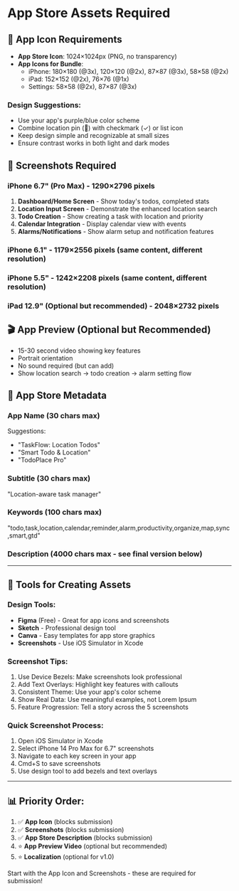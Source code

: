 # App Store Assets Required

## 📱 App Icon Requirements
- **App Store Icon**: 1024×1024px (PNG, no transparency)
- **App Icons for Bundle**: 
  - iPhone: 180×180 (@3x), 120×120 (@2x), 87×87 (@3x), 58×58 (@2x)
  - iPad: 152×152 (@2x), 76×76 (@1x)
  - Settings: 58×58 (@2x), 87×87 (@3x)

### Design Suggestions:
- Use your app's purple/blue color scheme
- Combine location pin (📍) with checkmark (✓) or list icon
- Keep design simple and recognizable at small sizes
- Ensure contrast works in both light and dark modes

## 📸 Screenshots Required

### iPhone 6.7" (Pro Max) - 1290×2796 pixels
1. **Dashboard/Home Screen** - Show today's todos, completed stats
2. **Location Input Screen** - Demonstrate the enhanced location search
3. **Todo Creation** - Show creating a task with location and priority
4. **Calendar Integration** - Display calendar view with events
5. **Alarms/Notifications** - Show alarm setup and notification features

### iPhone 6.1" - 1179×2556 pixels (same content, different resolution)
### iPhone 5.5" - 1242×2208 pixels (same content, different resolution)

### iPad 12.9" (Optional but recommended) - 2048×2732 pixels

## 🎬 App Preview (Optional but Recommended)
- 15-30 second video showing key features
- Portrait orientation
- No sound required (but can add)
- Show location search → todo creation → alarm setting flow

## 📝 App Store Metadata

### App Name (30 chars max)
Suggestions:
- "TaskFlow: Location Todos"
- "Smart Todo & Location"
- "TodoPlace Pro"

### Subtitle (30 chars max)
"Location-aware task manager"

### Keywords (100 chars max)
"todo,task,location,calendar,reminder,alarm,productivity,organize,map,sync,smart,gtd"

### Description (4000 chars max - see final version below)

---

## 🚀 Tools for Creating Assets

### Design Tools:
- **Figma** (Free) - Great for app icons and screenshots
- **Sketch** - Professional design tool
- **Canva** - Easy templates for app store graphics
- **Screenshots** - Use iOS Simulator in Xcode

### Screenshot Tips:
1. Use Device Bezels: Make screenshots look professional
2. Add Text Overlays: Highlight key features with callouts
3. Consistent Theme: Use your app's color scheme
4. Show Real Data: Use meaningful examples, not Lorem Ipsum
5. Feature Progression: Tell a story across the 5 screenshots

### Quick Screenshot Process:
1. Open iOS Simulator in Xcode
2. Select iPhone 14 Pro Max for 6.7" screenshots
3. Navigate to each key screen in your app
4. Cmd+S to save screenshots
5. Use design tool to add bezels and text overlays

---

## 📊 Priority Order:
1. ✅ **App Icon** (blocks submission)
2. ✅ **Screenshots** (blocks submission) 
3. ✅ **App Store Description** (blocks submission)
4. ⭐ **App Preview Video** (optional but recommended)
5. ⭐ **Localization** (optional for v1.0)

Start with the App Icon and Screenshots - these are required for submission!